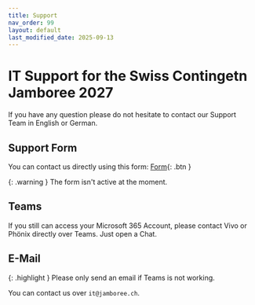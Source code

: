 ```yaml
---
title: Support
nav_order: 99
layout: default
last_modified_date: 2025-09-13
---
```


# IT Support for the Swiss Contingetn Jamboree 2027

If you have any question please do not hesitate to contact our Support Team in English or German.

## Support Form
You can contact us directly using this form:
[Form](https://jamboree.ch/2027/contact/it){: .btn }

{: .warning }
The form isn't active at the moment.

## Teams
If you still can access your Microsoft 365 Account, please contact Vivo or Ph&ouml;nix directly over Teams. Just open a Chat.

## E-Mail

{: .highlight }
Please only send an email if Teams is not working.

You can contact us over `it@jamboree.ch`.